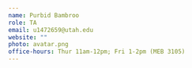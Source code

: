 ```yaml
---
name: Purbid Bambroo	
role: TA
email: u1472659@utah.edu
website: ""
photo: avatar.png
office-hours: Thur 11am-12pm; Fri 1-2pm (MEB 3105)
---
```

    
    
